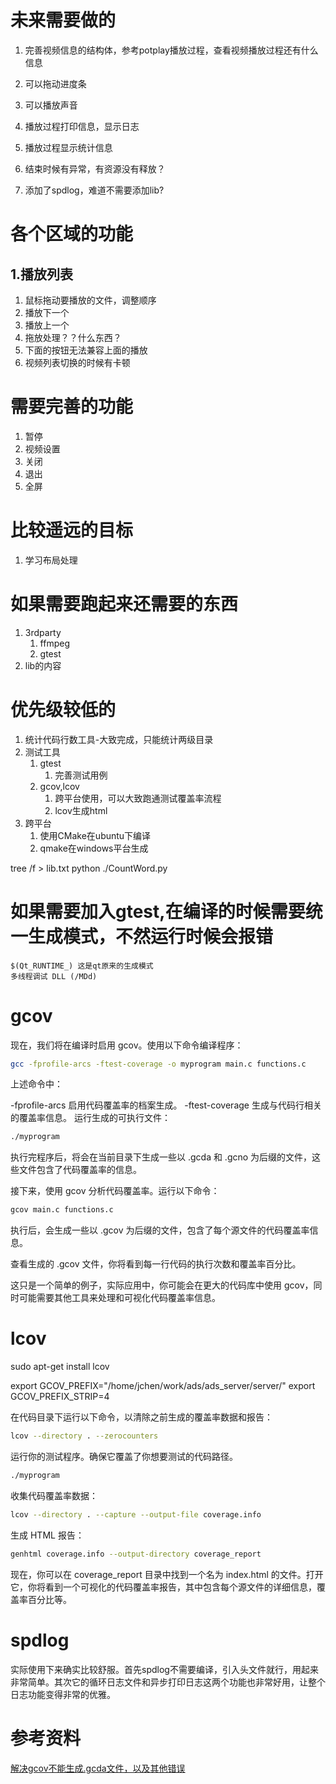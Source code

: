# 未来需要做的
1. 完善视频信息的结构体，参考potplay播放过程，查看视频播放过程还有什么信息
2. 可以拖动进度条
3. 可以播放声音
5. 播放过程打印信息，显示日志
6. 播放过程显示统计信息

7. 结束时候有异常，有资源没有释放？
8. 添加了spdlog，难道不需要添加lib?

# 各个区域的功能
## 1.播放列表
1. 鼠标拖动要播放的文件，调整顺序
2. 播放下一个
3. 播放上一个
4. 拖放处理？？什么东西？
5. 下面的按钮无法兼容上面的播放
6. 视频列表切换的时候有卡顿

# 需要完善的功能
1. 暂停
2. 视频设置
3. 关闭
4. 退出
5. 全屏



# 比较遥远的目标
1. 学习布局处理


# 如果需要跑起来还需要的东西
1. 3rdparty
   1. ffmpeg
   2. gtest
2. lib的内容

# 优先级较低的
1. 统计代码行数工具-大致完成，只能统计两级目录
2. 测试工具
   1. gtest
      1. 完善测试用例
   2. gcov,lcov
      1. 跨平台使用，可以大致跑通测试覆盖率流程
      2. lcov生成html
3. 跨平台
   1. 使用CMake在ubuntu下编译
   2. qmake在windows平台生成

tree /f > lib.txt
python ./CountWord.py

# 如果需要加入gtest,在编译的时候需要统一生成模式，不然运行时候会报错
```
$(Qt_RUNTIME_) 这是qt原来的生成模式
多线程调试 DLL (/MDd)
```

# gcov
现在，我们将在编译时启用 gcov。使用以下命令编译程序：
```bash
gcc -fprofile-arcs -ftest-coverage -o myprogram main.c functions.c
```
上述命令中：

-fprofile-arcs 启用代码覆盖率的档案生成。
-ftest-coverage 生成与代码行相关的覆盖率信息。
运行生成的可执行文件：

```bash
./myprogram
```
执行完程序后，将会在当前目录下生成一些以 .gcda 和 .gcno 为后缀的文件，这些文件包含了代码覆盖率的信息。

接下来，使用 gcov 分析代码覆盖率。运行以下命令：

```bash
gcov main.c functions.c
```
执行后，会生成一些以 .gcov 为后缀的文件，包含了每个源文件的代码覆盖率信息。

查看生成的 .gcov 文件，你将看到每一行代码的执行次数和覆盖率百分比。

这只是一个简单的例子，实际应用中，你可能会在更大的代码库中使用 gcov，同时可能需要其他工具来处理和可视化代码覆盖率信息。



# lcov

sudo apt-get install lcov

export GCOV_PREFIX="/home/jchen/work/ads/ads_server/server/"
export GCOV_PREFIX_STRIP=4


在代码目录下运行以下命令，以清除之前生成的覆盖率数据和报告：
```bash
lcov --directory . --zerocounters
```
运行你的测试程序。确保它覆盖了你想要测试的代码路径。
```bash
./myprogram
```
收集代码覆盖率数据：
```bash
lcov --directory . --capture --output-file coverage.info
```
生成 HTML 报告：
```bash
genhtml coverage.info --output-directory coverage_report
```
现在，你可以在 coverage_report 目录中找到一个名为 index.html 的文件。打开它，你将看到一个可视化的代码覆盖率报告，其中包含每个源文件的详细信息，覆盖率百分比等。


# spdlog

实际使用下来确实比较舒服。首先spdlog不需要编译，引入头文件就行，用起来非常简单。其次它的循环日志文件和异步打印日志这两个功能也非常好用，让整个日志功能变得非常的优雅。

# 参考资料
[解决gcov不能生成.gcda文件，以及其他错误](https://blog.csdn.net/rheostat/article/details/5983726)
